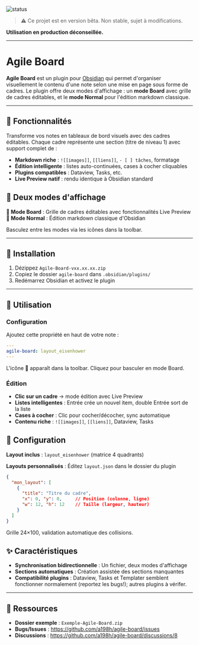 ![status](https://img.shields.io/badge/status-beta-orange)

> ⚠️ Ce projet est en version bêta. Non stable, sujet à modifications.

**Utilisation en production déconseillée.**
***
# Agile Board

**Agile Board** est un plugin pour [Obsidian](https://obsidian.md) qui permet d'organiser visuellement le contenu d'une note selon une mise en page sous forme de cadres. Le plugin offre deux modes d'affichage : un **mode Board** avec grille de cadres éditables, et le **mode Normal** pour l'édition markdown classique.

***

## 🎯 Fonctionnalités

Transforme vos notes en tableaux de bord visuels avec des cadres éditables. Chaque cadre représente une section (titre de niveau 1) avec support complet de :

- **Markdown riche** : `![[images]]`, `[[liens]]`, `- [ ] tâches`, formatage
- **Édition intelligente** : listes auto-continuées, cases à cocher cliquables
- **Plugins compatibles** : Dataview, Tasks, etc.
- **Live Preview natif** : rendu identique à Obsidian standard

## 🔄 Deux modes d'affichage

**🏢 Mode Board** : Grille de cadres éditables avec fonctionnalités Live Preview  
**📄 Mode Normal** : Édition markdown classique d'Obsidian

Basculez entre les modes via les icônes dans la toolbar.

***

## 🚀 Installation

1. Dézippez `Agile-Board-vxx.xx.xx.zip`
2. Copiez le dossier `agile-board` dans `.obsidian/plugins/`
3. Redémarrez Obsidian et activez le plugin

***

## 📝 Utilisation

### Configuration
Ajoutez cette propriété en haut de votre note :

```yaml
---
agile-board: layout_eisenhower
---
```

L'icône 🏢 apparaît dans la toolbar. Cliquez pour basculer en mode Board.

### Édition
- **Clic sur un cadre** → mode édition avec Live Preview
- **Listes intelligentes** : Entrée crée un nouvel item, double Entrée sort de la liste
- **Cases à cocher** : Clic pour cocher/décocher, sync automatique
- **Contenu riche** : `![[images]]`, `[[liens]]`, Dataview, Tasks

## 🔧 Configuration

**Layout inclus** : `layout_eisenhower` (matrice 4 quadrants)

**Layouts personnalisés** : Éditez `layout.json` dans le dossier du plugin

```json
{
  "mon_layout": [
    {
      "title": "Titre du cadre",
      "x": 0, "y": 0,     // Position (colonne, ligne)
      "w": 12, "h": 12    // Taille (largeur, hauteur)
    }
  ]
}
```

Grille 24×100, validation automatique des collisions.

## ✨ Caractéristiques

- **Synchronisation bidirectionnelle** : Un fichier, deux modes d'affichage
- **Sections automatiques** : Création assistée des sections manquantes
- **Compatibilité plugins** : Dataview, Tasks et Templater semblent fonctionner normalement (reportez les bugs!); autres plugins à vérifer.

***

## 📂 Ressources

- **Dossier exemple** : `Exemple-Agile-Board.zip`
- **Bugs/Issues** : https://github.com/a198h/agile-board/issues
- **Discussions** : https://github.com/a198h/agile-board/discussions/8